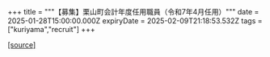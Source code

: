 +++
title = """【募集】栗山町会計年度任用職員（令和7年4月任用）"""
date = 2025-01-28T15:00:00.000Z
expiryDate = 2025-02-09T21:18:53.532Z
tags = ["kuriyama","recruit"]
+++


[[source]](https://www.town.kuriyama.hokkaido.jp/soshiki/27/20600.html)
